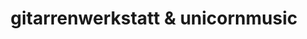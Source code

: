 ---
title: "gitarrenwerkstatt & unicornmusic"
url: /freiburg-im-breisgau/gitarrenwerkstatt-und-unicornmusic/
shop: Instrumente
---